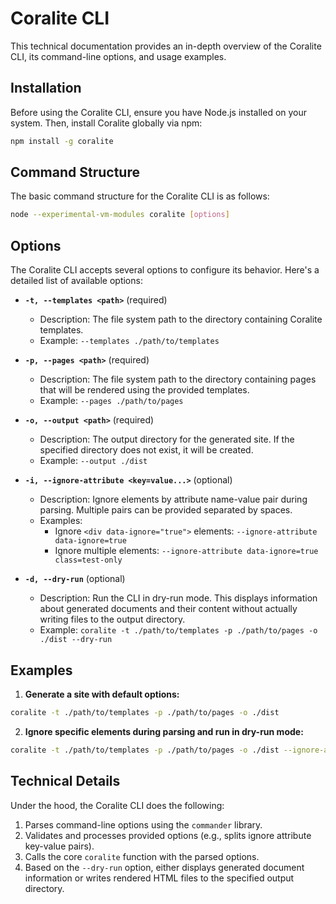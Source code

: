 # Coralite CLI

This technical documentation provides an in-depth overview of the Coralite CLI, its command-line options, and usage examples.

## Installation

Before using the Coralite CLI, ensure you have Node.js installed on your system. Then, install Coralite globally via npm:

```bash
npm install -g coralite
```

## Command Structure

The basic command structure for the Coralite CLI is as follows:

```bash
node --experimental-vm-modules coralite [options]
```

## Options

The Coralite CLI accepts several options to configure its behavior. Here's a detailed list of available options:

- **`-t, --templates <path>`** (required)
  - Description: The file system path to the directory containing Coralite templates.
  - Example: `--templates ./path/to/templates`

- **`-p, --pages <path>`** (required)
  - Description: The file system path to the directory containing pages that will be rendered using the provided templates.
  - Example: `--pages ./path/to/pages`

- **`-o, --output <path>`** (required)
  - Description: The output directory for the generated site. If the specified directory does not exist, it will be created.
  - Example: `--output ./dist`

- **`-i, --ignore-attribute <key=value...>`** (optional)
  - Description: Ignore elements by attribute name-value pair during parsing. Multiple pairs can be provided separated by spaces.
  - Examples:
    - Ignore `<div data-ignore="true">` elements: `--ignore-attribute data-ignore=true`
    - Ignore multiple elements: `--ignore-attribute data-ignore=true class=test-only`

- **`-d, --dry-run`** (optional)
  - Description: Run the CLI in dry-run mode. This displays information about generated documents and their content without actually writing files to the output directory.
  - Example: `coralite -t ./path/to/templates -p ./path/to/pages -o ./dist --dry-run`

## Examples

1. **Generate a site with default options:**

```bash
coralite -t ./path/to/templates -p ./path/to/pages -o ./dist
```

2. **Ignore specific elements during parsing and run in dry-run mode:**

```bash
coralite -t ./path/to/templates -p ./path/to/pages -o ./dist --ignore-attribute data-ignore=true --dry-run
```

## Technical Details

Under the hood, the Coralite CLI does the following:

1. Parses command-line options using the `commander` library.
2. Validates and processes provided options (e.g., splits ignore attribute key-value pairs).
3. Calls the core `coralite` function with the parsed options.
4. Based on the `--dry-run` option, either displays generated document information or writes rendered HTML files to the specified output directory.
